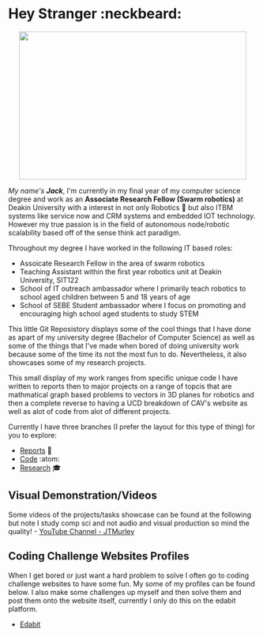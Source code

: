 # Hey Stranger :neckbeard:
<p align="center">
  <img width="460" height="300" src="https://media.giphy.com/media/47EtjlHYFREM5Rznaf/giphy.gif">
</p>

_My name's **Jack**_, I'm currently in my final year of my computer science degree and work as an **Associate Research Fellow (Swarm robotics)** at Deakin University with a interest in not only Robotics :robot: but also ITBM systems like service now and CRM systems and embedded IOT technology. However my true passion is in the field of autonomous node/robotic scalability based off of the sense think act paradigm.

Throughout my degree I have worked in the following IT based roles:
- Assoicate Research Fellow in the area of swarm robotics
- Teaching Assistant within the first year robotics unit at Deakin University, SIT122
- School of IT outreach ambassador where I primarily teach robotics to school aged children between 5 and 18 years of age
- School of SEBE Student ambassador where I focus on promoting and encouraging high school aged students to study STEM

This little Git Reposistory displays some of the cool things that I have done as apart of my university degree (Bachelor of Computer Science) as well as some of the things that I've made when bored of doing university work because some of the time its not the most fun to do. Nevertheless, it also showcases some of my research projects.

This small display of my work ranges from specific unique code I have written to reports then to major projects on a range of topcis that are mathmatical graph based problems to vectors in 3D planes for robotics and then a complete reverse to having a UCD breakdown of CAV's website as well as alot of code from alot of different projects.

Currently I have three branches (I prefer the layout for this type of thing) for you to explore:
- [Reports](https://github.com/JTMurley/Showcase/tree/Reports) :book:
- [Code](https://github.com/JTMurley/Showcase/tree/Code) :atom: 
- [Research](https://github.com/JTMurley/Showcase/blob/Research/README.md) :mortar_board:


## Visual Demonstration/Videos
Some videos of the projects/tasks showcase can be found at the following but note I study comp sci and not audio and visual production so mind the quality! - [YouTube Channel - JTMurley](https://www.youtube.com/channel/UCrvA68VZDAWxJ2BbnZW891Q?view_as=subscriber)

## Coding Challenge Websites Profiles
When I get bored or just want a hard problem to solve I often go to coding challenge websites to have some fun. My some of my profiles can be found below. I also make some challenges up myself and then solve them and post them onto the website itself, currently I only do this on the edabit platform.
- [Edabit](https://edabit.com/user/dqTMueDRX74bzpNex)


